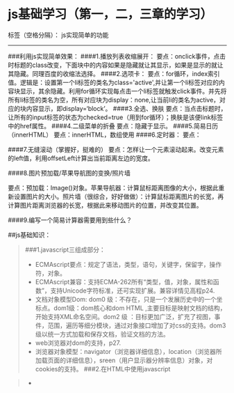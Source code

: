 ﻿# js基础学习（第一，二，三章的学习）

标签（空格分隔）： js实现简单的功能

---
###利用js实现简单效果：
####1.播放列表收缩展开：
要点：onclick事件，点击时标题的class改变，下面块中的内容如果是隐藏就让其显示，如果是显示的就让其隐藏。同理百度的收缩法选择。
####2.选项卡：
要点：for循环，index索引值。逻辑是：设置第一个li标签的类名为class='active',并让第一个li标签对应的内容块显示，其余隐藏。利用for循环实现每点击一个li标签就触发click事件。并先将所有li标签的类名为空，所有对应块为display：none,让当前li的类名为active，对应的块内容显示，即display=‘block’。
####3.全选、换肤
要点：当点击标题时，让所有的input标签的状态为checked=true（用到for循环）；换肤是该便link标签中的href属性。
####4.二级菜单的折叠
要点：隐藏于显示。
####5.简易日历（innerHTML）
要点：innerHTML，数组使用
####6.定时器：
要点：

####7.无缝滚动（掌握好，挺难的）
要点：怎样让一个元素滚动起来。改变元素的left值，利用offsetLeft计算出当前距离左边的宽度。

####8.图片预加载/苹果导航图的变换/照片墙

要点：预加载：Image()对象。苹果导航器：计算鼠标距离图像的大小，根据此重新设置图片的大小。照片墙（很综合，好好做做）：计算鼠标距离图片的长宽，再计算图片距离浏览器的长宽，根据此来移动图片的位置，并改变其位置。

####9.编写一个简易计算器需要用到些什么？



##js基础知识：
>###1.javascript三组成部分：
 > * ECMAscript要点：规定了语法，类型，语句，关键字，保留字，操作符，对象。
 > * ECMAscript兼容：支持ECMA-262所有“类型，值，对象，属性和函数”，支持Unicode字符标准，还可实现扩展。兼容详情见高程p24.
 > * 文档对象模型Dom: dom0 级：不存在，只是一个发展历史中的一个坐标点。dom1级：dom核心和dom HTML ,主要目标是映射文档的结构，开始支持XML命名空间。dom2 级 ：目标更加广泛，扩充了视图，事件，范围，遍历等细分模块，通过对象接口增加了对css的支持。dom3级以统一方式加载和保存文档，验证文档的方法。
 > * web浏览器对dom的支持，p27.
 > * 浏览器对象模型：navigator（浏览器详细信息），location（浏览器所加载页面的详细信息），sreen（用户显示器分辨率信息）对象，对cookies的支持。
 ###2.在HTML中使用javascript
 
 > * <script>标签中的六大属性：async(异步脚本：应该立即下载脚本，只对外部脚本有效)，charset，defer（延迟脚本：脚本延迟到文档完全被解析和显示后才执行，，只对外部脚本有效），src， type.
 > * 外部文件的优点：可维护性，可缓存，适应未来。
 > * 文档模式：混杂模式和标准模式。
 > * <noscript> 当浏览器不支持javascript时如何让页面平稳的退化。显示条件：浏览器不支持脚本，支持但被禁用，里面放的是除<script>外的其他标签。
> ###3.基本概念
 **数据类型**

 > * 区分大小写
 > * 标识符 ：变量，函数，属性名，函数参数。规定：第一个字符是一个字母下划线(_）或美元符号（$),其他字符可以是字母下划线(_)或美元符号（$)数字。
 > * 严格模式 “use strict”
 > * 代码块，推荐使用
 > * 关键字和保留字：不能作为标识符
 > * 松散型的变量：使用var定义的变量，为局部变量，但省略之后，就成了全局变量，在严格模式下不能定义名为eval和arguments的变量。
 > * 五种基本数据类型：Undefined，Null，Boolean，Number和String，还有一种复杂数据类型：Object（由一组无序的名值对组成）。
 > * typeof:返回类型："object":这个值是对象或者null;"function":函数。此操作符的操作数可以是变量也可以是数值字面量。
 > * 未声明和未初始化的变量区别：使用alert（）函数时，未声明变量出错，但使用typeof时两者都会返回undefined值。可显式的初始化undefined变量，这样就可以检测到未声明的变量。？？？？比如说？
> * null值表示一个空对象指针：如果定义的变量准备将来用于保存对象，则最好将其保存为null而不是其他值。只要意在保存对象的变量都应该明确的保存为null值。而没必要显示设置`undefined`值。
> * Boolean :false/true。类型转换函数Boolean（）。
> * Number:整数和浮点数，数值范围（最小和最大，超过则用infinity表示），可采用函数`isFinite()`测试。NaN:例如任何数值除以0都会返回NaN。任何涉及NaN的计算都会返回NaN,NaN与任何值都不相等，包括其本身。isNaN()有一个参数，任何不能被转换成数值的值都会导致此函数返回true。
> * 数值转换：Number（）可传递一个基数，转换成什么进制数，parseInt（）。两个函数之间的区别。parseFloat()只解析十进制数。
> * String 类型：字符字面量（转义序列）；字符串的特点：字符串一旦创建，就不会被改变。若要改变某个变量的字符串，则先要删除原来的字符串；转换字符串：`1.toString()`（可有一个参数，进制数基数） 数值，布尔值，对象，字符串值都有一个此方法。null/undefined没有此方法。`2.String()方法`，可将null/undefined类型的值转换为相应的字符串。`3.要把某个值转换为字符串值，还可用加号在前面连接一个("");`
> * Obeject 类型：var o = new  Object();后面的圆括号可以省去，但不推荐。其属性与方法，见p54，valueOf（）的用法;宿主对象可能会也可能不会继承Object对象。

 > **操作符**
 
 > * 包括算术，位，关系，相等操作符。递增，递减。逻辑非运算，将一个值转换为布尔值。逻辑与（短路操作符）操作不一定转换为布尔值，依情况而定，如有null/NaN/undefined则返回这三者，若有对象，则依情况而定。
逻辑或（短路操作），用此来避免为变量赋null和undefined值。全等和不全等（在比较前不会转换操作数的类型）；条件操作符：（a>b?a:b）;逗号操作符：在用于赋值时，总是返回最后一个数值。

> **语句**

> * for-in:用来枚举对象的属性。例如：for（var propName in windom){
...
}
> * label语句：如start：for（var i=0;i<count;i++）{}，加标签语句一般都和for语句等循环语句一起使用。
> * with 语句：作用是将代码的作用域设置到一个特定的对象中。一般不使用。
> * swicth语句：特点：可以在swicth中使用任何数据类型。每个case的值不一定是常量，可以是变量或者表达式。

> **函数**

> * return 语句 ：可以不带任何返回值，函数在停止执行后会返回undefined值。一般用在需要提前停止函数的执行而又不返回值的情况下。
> * 参数：参数在内部用一个数组表示，函数接受到的是此数组，可通过对象arguments（不是Array的实例）来访问。arguments对象中的值会自动反映到对应的命名参数中。但她们的内存空间是独立的。是单向的，修改命名参数的值不会改变arguments中的值。总体说来，参数不能通过引用传递，只能值传递。
> * 没有重载：函数没有签名（接受参数的类型和数量不同）。如果定义了两个同名的函数，则该名字只属于后定义的函数。

    
    
    
    
    
    
    
    
    
    
    
    
    
    
    
    
    
    
    
    
    
    
    
    
    
    
    
    
    
    
    







 
 
    




